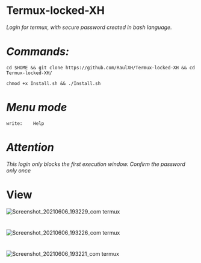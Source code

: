 # Termux-locked-XH
_Login for termux, with secure password created in bash language._

# _Commands:_
```
cd $HOME && git clone https://github.com/RaulXH/Termux-locked-XH && cd Termux-locked-XH/

chmod +x Install.sh && ./Install.sh

```
# _Menu mode_
```
write:    Help
```
# _Attention_
_*This login only blocks the first execution window.  Confirm the password only once*_
# View 
![Screenshot_20210606_193229_com termux](https://user-images.githubusercontent.com/77165035/120945282-13bbce00-c6fe-11eb-8711-a48f53266963.jpg)
#
![Screenshot_20210606_193226_com termux](https://user-images.githubusercontent.com/77165035/120945292-1c140900-c6fe-11eb-8016-0d87d426363c.jpg)
#
![Screenshot_20210606_193221_com termux](https://user-images.githubusercontent.com/77165035/120945302-246c4400-c6fe-11eb-833b-b1d6f77db885.jpg)


